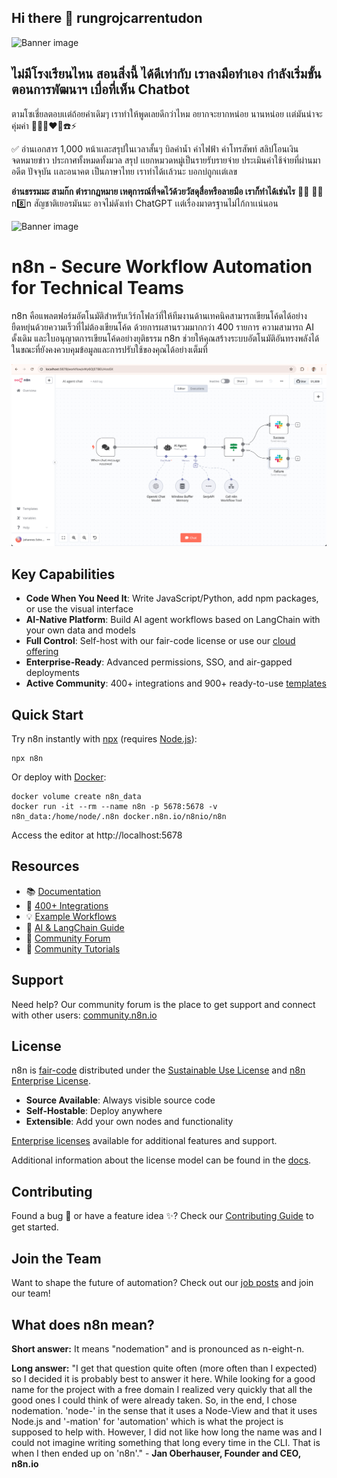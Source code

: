 ## Hi there 👋 rungrojcarrentudon

![Banner image](https://user-images.githubusercontent.com/10284570/173569848-c624317f-42b1-45a6-ab09-f0ea3c247648.png)


## ไม่มีโรงเรียนไหน สอนสิ่งนี้ ได้ดีเท่ากับ เราลงมือทำเอง กำลังเริ่มขั้นตอนการพัฒนาฯ เบื่อที่เห็น Chatbot 
ตามโซเชี่ยลตอบเเต่ถ้อยคำเดิมๆ เราทำให้พูดเลยดีกว่าไหม อยากจะยากหน่อย นานหน่อย เเต่มันน่าจะคุ่มค่า
🎵🔝✅♥️📣☎️⚡️

  ✅ อ่านเอกสาร 1,000 หน้าเเละสรุปในเวลาสั้นๆ
บิลค่าน้ำ ค่าไฟฟ้า ค่าโทรสัพท์ สลิปโอนเงิน จดหมายข่าว ประกาศทั้งหมดทั้งมวล สรุป เเยกหมวดหมู่เป็นรายรับรายจ่าย
ประเมินค่าใช้จ่ายที่ผ่านมา อดีต ปัจจุบัน เเละอนาคต เป็นภาษาไทย เราทำได้เเล้วนะ บอกบ่ถูกเเต่เลข

  **อ่านธรรมมะ สามก๊ก ตำรากฎหมาย เหตุการณ์ที่จดไว้ด้วยวัสดุสื่อหรือลายมือ เราก็ทำได้เช่นไร**
   🎵🔝
   🎵🔝
n8️⃣n สัญชาติเยอรมันนะ อาจไม่ดังเท่า ChatGPT เเต่เรื่องมาตรฐานไม่ไก้กาเเน่นอน

![Banner image](https://user-images.githubusercontent.com/10284570/173569848-c624317f-42b1-45a6-ab09-f0ea3c247648.png)

# n8n - Secure Workflow Automation for Technical Teams



n8n คือแพลตฟอร์มอัตโนมัติสำหรับเวิร์กโฟลว์ที่ให้ทีมงานด้านเทคนิคสามารถเขียนโค้ดได้อย่างยืดหยุ่นด้วยความเร็วที่ไม่ต้องเขียนโค้ด ด้วยการผสานรวมมากกว่า 400 รายการ ความสามารถ AI ดั้งเดิม และใบอนุญาตการเขียนโค้ดอย่างยุติธรรม n8n ช่วยให้คุณสร้างระบบอัตโนมัติอันทรงพลังได้ในขณะที่ยังคงควบคุมข้อมูลและการปรับใช้ของคุณได้อย่างเต็มที่


![n8n.io - Screenshot](https://raw.githubusercontent.com/n8n-io/n8n/master/assets/n8n-screenshot-readme.png)

## Key Capabilities

- **Code When You Need It**: Write JavaScript/Python, add npm packages, or use the visual interface
- **AI-Native Platform**: Build AI agent workflows based on LangChain with your own data and models
- **Full Control**: Self-host with our fair-code license or use our [cloud offering](https://app.n8n.cloud/login)
- **Enterprise-Ready**: Advanced permissions, SSO, and air-gapped deployments
- **Active Community**: 400+ integrations and 900+ ready-to-use [templates](https://n8n.io/workflows)

## Quick Start

Try n8n instantly with [npx](https://docs.n8n.io/hosting/installation/npm/) (requires [Node.js](https://nodejs.org/en/)):

```
npx n8n
```

Or deploy with [Docker](https://docs.n8n.io/hosting/installation/docker/):

```
docker volume create n8n_data
docker run -it --rm --name n8n -p 5678:5678 -v n8n_data:/home/node/.n8n docker.n8n.io/n8nio/n8n
```

Access the editor at http://localhost:5678

## Resources

- 📚 [Documentation](https://docs.n8n.io)
- 🔧 [400+ Integrations](https://n8n.io/integrations)
- 💡 [Example Workflows](https://n8n.io/workflows)
- 🤖 [AI & LangChain Guide](https://docs.n8n.io/langchain/)
- 👥 [Community Forum](https://community.n8n.io)
- 📖 [Community Tutorials](https://community.n8n.io/c/tutorials/28)

## Support

Need help? Our community forum is the place to get support and connect with other users:
[community.n8n.io](https://community.n8n.io)

## License

n8n is [fair-code](https://faircode.io) distributed under the [Sustainable Use License](https://github.com/n8n-io/n8n/blob/master/LICENSE.md) and [n8n Enterprise License](https://github.com/n8n-io/n8n/blob/master/LICENSE_EE.md).

- **Source Available**: Always visible source code
- **Self-Hostable**: Deploy anywhere
- **Extensible**: Add your own nodes and functionality

[Enterprise licenses](mailto:license@n8n.io) available for additional features and support.

Additional information about the license model can be found in the [docs](https://docs.n8n.io/reference/license/).

## Contributing

Found a bug 🐛 or have a feature idea ✨? Check our [Contributing Guide](https://github.com/n8n-io/n8n/blob/master/CONTRIBUTING.md) to get started.

## Join the Team

Want to shape the future of automation? Check out our [job posts](https://n8n.io/careers) and join our team!

## What does n8n mean?

**Short answer:** It means "nodemation" and is pronounced as n-eight-n.

**Long answer:** "I get that question quite often (more often than I expected) so I decided it is probably best to answer it here. While looking for a good name for the project with a free domain I realized very quickly that all the good ones I could think of were already taken. So, in the end, I chose nodemation. 'node-' in the sense that it uses a Node-View and that it uses Node.js and '-mation' for 'automation' which is what the project is supposed to help with. However, I did not like how long the name was and I could not imagine writing something that long every time in the CLI. That is when I then ended up on 'n8n'." - **Jan Oberhauser, Founder and CEO, n8n.io**

<!--
**rungrojcarrent/rungrojcarrent** is a ✨ _special_ ✨ repository because its `README.md` (this file) appears on your GitHub profile.

Here are some ideas to get you started:

- 🔭 I’m currently working on ...
- 🌱 I’m currently learning ...
- 👯 I’m looking to collaborate on ...
- 🤔 I’m looking for help with ...
- 💬 Ask me about ...
- 📫 How to reach me: ...
- 😄 Pronouns: ...
- ⚡ Fun fact: ...
-->

